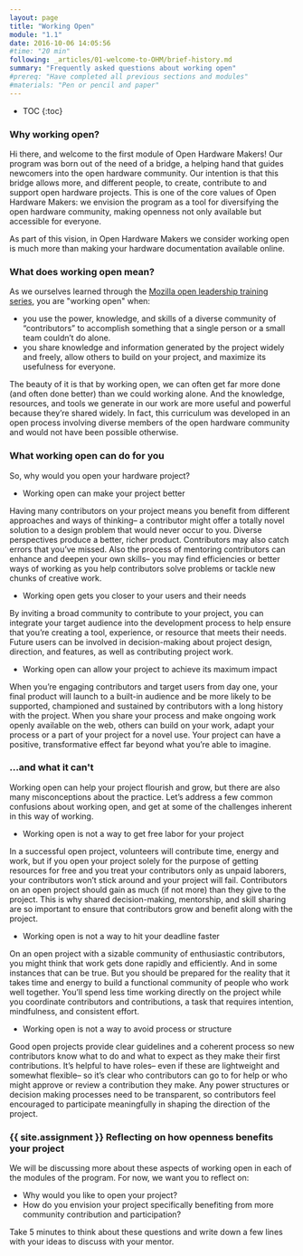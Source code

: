 ```yaml
---
layout: page
title: "Working Open"
module: "1.1"
date: 2016-10-06 14:05:56
#time: "20 min"
following: _articles/01-welcome-to-OHM/brief-history.md
summary: "Frequently asked questions about working open"
#prereq: "Have completed all previous sections and modules"
#materials: "Pen or pencil and paper"
---
```

* TOC
{:toc}

### Why working open?

Hi there, and welcome to the first module of Open Hardware Makers!
Our program was born out of the need of a bridge, a helping hand that guides newcomers into the open hardware community. Our intention is that this bridge allows more, and different people, to create, contribute to and support open hardware projects. This is one of the core values of Open Hardware Makers: we envision the program as a tool for diversifying the open hardware community, making openness not only available but accessible for everyone.

As part of this vision, in Open Hardware Makers we consider working open is much more than making your hardware documentation available online.

### What does working open mean?

As we ourselves learned through the [Mozilla open leadership training series](https://mozilla.github.io/open-leadership-training-series/), you are "working open" when:

- you use the power, knowledge, and skills of a diverse community of “contributors” to accomplish something that a single person or a small team couldn’t do alone.
- you share knowledge and information generated by the project widely and freely, allow others to build on your project, and maximize its usefulness for everyone.

The beauty of it is that by working open, we can often get far more done (and often done better) than we could working alone. And the knowledge, resources, and tools we generate in our work are more useful and powerful because they’re shared widely. In fact, this curriculum was developed in an open process involving diverse members of the open hardware community and would not have been possible otherwise.

### What working open can do for you

So, why would you open your hardware project?

- Working open can make your project better

Having many contributors on your project means you benefit from different approaches and ways of thinking– a contributor might offer a totally novel solution to a design problem that would never occur to you. Diverse perspectives produce a better, richer product. Contributors may also catch errors that you’ve missed. Also the process of mentoring contributors can enhance and deepen your own skills– you may find efficiencies or better ways of working as you help contributors solve problems or tackle new chunks of creative work.

- Working open gets you closer to your users and their needs

By inviting a broad community to contribute to your project, you can integrate your target audience into the development process to help ensure that you’re creating a tool, experience, or resource that meets their needs. Future users can be involved in decision-making about project design, direction, and features, as well as contributing project work.

- Working open can allow your project to achieve its maximum impact

When you’re engaging contributors and target users from day one, your final product will launch to a built-in audience and be more likely to be supported, championed and sustained by contributors with a long history with the project. When you share your process and make ongoing work openly available on the web, others can build on your work, adapt your process or a part of your project for a novel use. Your project can have a positive, transformative effect far beyond what you’re able to imagine.

### ...and what it can't

Working open can help your project flourish and grow, but there are also many misconceptions about the practice. Let’s address a few common confusions about working open, and get at some of the challenges inherent in this way of working.

- Working open is not a way to get free labor for your project

In a successful open project, volunteers will contribute time, energy and work, but if you open your project solely for the purpose of getting resources for free and you treat your contributors only as unpaid laborers, your contributors won’t stick around and your project will fail. Contributors on an open project should gain as much (if not more) than they give to the project. This is why shared decision-making, mentorship, and skill sharing are so important to ensure that contributors grow and benefit along with the project.

- Working open is not a way to hit your deadline faster

On an open project with a sizable community of enthusiastic contributors, you might think that work gets done rapidly and efficiently. And in some instances that can be true. But you should be prepared for the reality that it takes time and energy to build a functional community of people who work well together. You’ll spend less time working directly on the project while you coordinate contributors and contributions, a task that requires intention, mindfulness, and consistent effort.

- Working open is not a way to avoid process or structure

Good open projects provide clear guidelines and a coherent process so new contributors know what to do and what to expect as they make their first contributions. It’s helpful to have roles– even if these are lightweight and somewhat flexible– so it’s clear who contributors can go to for help or who might approve or review a contribution they make. Any power structures or decision making processes need to be transparent, so contributors feel encouraged to participate meaningfully in shaping the direction of the project.

### {{ site.assignment }} Reflecting on how openness benefits your project

We will be discussing more about these aspects of working open in each of the modules of the program. For now, we want you to reflect on:

- Why would you like to open your project?
- How do you envision your project specifically benefiting from more community contribution and participation?

Take 5 minutes to think about these questions and write down a few lines with your ideas to discuss with your mentor.
